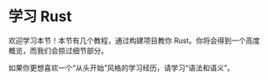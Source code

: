 # 学习 Rust

欢迎学习本节！本节有几个教程，通过构建项目教你 Rust。你将会得到一个高度概览，而我们会掠过细节部分。


如果你更想喜欢一个“从头开始”风格的学习经历，请学习“语法和语义”。